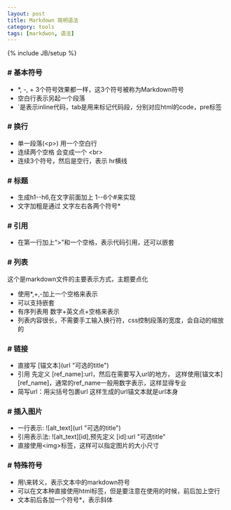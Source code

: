 ```yaml
---
layout: post
title: Markdown 简明语法
category: tools
tags: [markdwon, 语法]
---
```

{% include JB/setup %}

### # 基本符号
- \*, -, + 3个符号效果都一样，这3个符号被称为Markdown符号
- 空白行表示另起一个段落
- \`是表示inline代码，tab是用来标记代码段，分别对应html的code，pre标签

### # 换行
- 单一段落(&lt;p>) 用一个空白行
- 连续两个空格 会变成一个 &lt;br>
- 连续3个符号，然后是空行，表示 hr横线

### # 标题
- 生成h1--h6,在文字前面加上 1--6个#来实现
- 文字加粗是通过 文字左右各两个符号*

### # 引用
- 在第一行加上“>”和一个空格，表示代码引用，还可以嵌套

### # 列表
这个是markdown文件的主要表示方式，主题要点化
- 使用*,+,-加上一个空格来表示
- 可以支持嵌套
- 有序列表用 数字+英文点+空格来表示
- 列表内容很长，不需要手工输入换行符，css控制段落的宽度，会自动的缩放的

### # 链接
- 直接写 \[锚文本](url "可选的title")
- 引用 先定义 [ref_name]:url，然后在需要写入url的地方， 这样使用[锚文本][ref_name]，通常的ref_name一般用数字表示，这样显得专业
- 简写url：用尖括号包裹url
这样生成的url锚文本就是url本身

### # 插入图片
- 一行表示: !\[alt_text](url "可选的title")
- 引用表示法: ![alt_text][id],预先定义 [id]:url "可选title"
- 直接使用&lt;img>标签，这样可以指定图片的大小尺寸

### # 特殊符号
- 用\\来转义，表示文本中的markdown符号
- 可以在文本种直接使用html标签，但是要注意在使用的时候，前后加上空行
- 文本前后各加一个符号*，表示斜体
